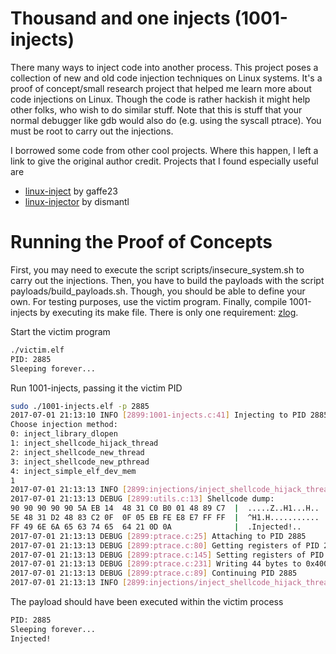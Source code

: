 # Thousand and one injects (1001-injects)

There many ways to inject code into another process. This project poses a collection of new and old code injection techniques on Linux systems.
It's a proof of concept/small research project that helped me learn more about code injections on Linux. Though the code is rather hackish it might help other folks, who wish to do similar stuff.
Note that this is stuff that your normal debugger like gdb would also do (e.g. using the syscall ptrace). You must be root to carry out the injections. 

I borrowed some code from other cool projects. Where this happen, I left a link to give the original author credit. Projects that I found especially useful are

* [linux-inject](https://github.com/gaffe23/linux-inject) by gaffe23
* [linux-injector](https://github.com/dismantl/linux-injector) by dismantl

# Running the Proof of Concepts

First, you may need to execute the script scripts/insecure_system.sh to carry out the injections. Then, you have to build the payloads with the script payloads/build_payloads.sh. Though, you should be able to define your own. For testing purposes, use the victim program. Finally, compile 1001-injects by executing its make file. There is only one requirement: [zlog](https://github.com/HardySimpson/zlog).

Start the victim program

``` bash
./victim.elf 
PID: 2885
Sleeping forever...
```
Run 1001-injects, passing it the victim PID

``` bash
sudo ./1001-injects.elf -p 2885
2017-07-01 21:13:10 INFO [2899:1001-injects.c:41] Injecting to PID 2885.
Choose injection method:
0: inject_library_dlopen
1: inject_shellcode_hijack_thread
2: inject_shellcode_new_thread
3: inject_shellcode_new_pthread
4: inject_simple_elf_dev_mem
1
2017-07-01 21:13:13 INFO [2899:injections/inject_shellcode_hijack_thread.c:5] Loading shellcode from ../payloads/raw_shellcode.bin
2017-07-01 21:13:13 DEBUG [2899:utils.c:13] Shellcode dump:
90 90 90 90 90 5A EB 14  48 31 C0 B0 01 48 89 C7  |  .....Z..H1...H.. 
5E 48 31 D2 48 83 C2 0F  0F 05 EB FE E8 E7 FF FF  |  ^H1.H........... 
FF 49 6E 6A 65 63 74 65  64 21 0D 0A              |  .Injected!.. 
2017-07-01 21:13:13 DEBUG [2899:ptrace.c:25] Attaching to PID 2885
2017-07-01 21:13:13 DEBUG [2899:ptrace.c:80] Getting registers of PID 2885
2017-07-01 21:13:13 DEBUG [2899:ptrace.c:145] Setting registers of PID 2885
2017-07-01 21:13:13 DEBUG [2899:ptrace.c:231] Writing 44 bytes to 0x400008 in PID 2885
2017-07-01 21:13:13 DEBUG [2899:ptrace.c:89] Continuing PID 2885
2017-07-01 21:13:13 INFO [2899:injections/inject_shellcode_hijack_thread.c:30] Finished shellcode injection into PID 2885
```
The payload should have been executed within the victim process

``` bash
PID: 2885
Sleeping forever...
Injected!
```

